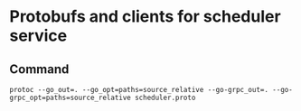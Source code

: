 # Protobufs and clients for scheduler service

## Command
```
protoc --go_out=. --go_opt=paths=source_relative --go-grpc_out=. --go-grpc_opt=paths=source_relative scheduler.proto
```
